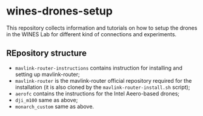 # wines-drones-setup

This repository collects information and tutorials on how to setup the drones in the WINES Lab for different kind of connections and experiments.

## REpository structure

- `mavlink-router-instructions` contains instruction for installing and setting up mavlink-router;
- `mavlink-router` is the mavlink-router official repository required for the installation (it is also cloned by the `mavlink-router-install.sh` script);
- `aerofc` contains the instructions for the Intel Aeero-based drones;
- `dji_m100` same as above;
- `monarch_custom` same as above.

